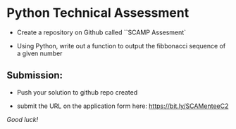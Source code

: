 # Python Technical Assessment  

- Create a repository on Github called ``SCAMP Assesment`

- Using Python, write out a function to output the fibbonacci sequence of a given number

## Submission: 

- Push your solution to github repo created 

- submit the URL on the application form here: https://bit.ly/SCAMenteeC2

*Good luck!*
